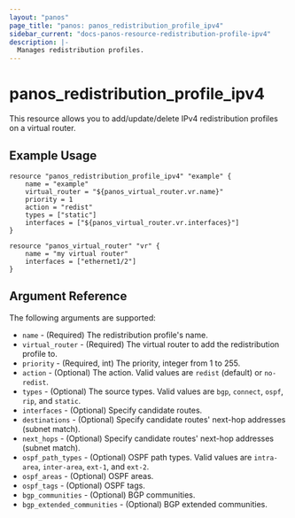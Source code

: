 ```yaml
---
layout: "panos"
page_title: "panos: panos_redistribution_profile_ipv4"
sidebar_current: "docs-panos-resource-redistribution-profile-ipv4"
description: |-
  Manages redistribution profiles.
---
```


# panos_redistribution_profile_ipv4

This resource allows you to add/update/delete IPv4 redistribution profiles
on a virtual router.

## Example Usage

```hcl
resource "panos_redistribution_profile_ipv4" "example" {
    name = "example"
    virtual_router = "${panos_virtual_router.vr.name}"
    priority = 1
    action = "redist"
    types = ["static"]
    interfaces = ["${panos_virtual_router.vr.interfaces}"]
}

resource "panos_virtual_router" "vr" {
    name = "my virtual router"
    interfaces = ["ethernet1/2"]
}
```

## Argument Reference

The following arguments are supported:

* `name` - (Required) The redistribution profile's name.
* `virtual_router` - (Required) The virtual router to add the
  redistribution profile to.
* `priority` - (Required, int) The priority, integer from 1 to 255.
* `action` - (Optional) The action.  Valid values are `redist` (default) or
  `no-redist`.
* `types` - (Optional) The source types.  Valid values are `bgp`, `connect`,
  `ospf`, `rip`, and `static`.
* `interfaces` - (Optional) Specify candidate routes.
* `destinations` - (Optional) Specify candidate routes' next-hop addresses
  (subnet match).
* `next_hops` - (Optional) Specify candidate routes' next-hop addresses
  (subnet match).
* `ospf_path_types` - (Optional) OSPF path types.  Valid values are
  `intra-area`, `inter-area`, `ext-1`, and `ext-2`.
* `ospf_areas` - (Optional) OSPF areas.
* `ospf_tags` - (Optional) OSPF tags.
* `bgp_communities` - (Optional) BGP communities.
* `bgp_extended_communities` - (Optional) BGP extended communities.
